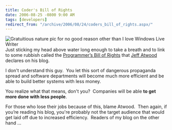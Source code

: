```yaml
---
title: Coder's Bill of Rights
date: 2006-08-25 -0800 9:00 AM
tags: [developers]
redirect_from: "/archive/2006/08/24/coders_bill_of_rights.aspx/"
---
```


![Gratuitious nature pic for no good reason other than I love Windows
Live
Writer](https://haacked.com/images/CodersBillofRights_131B6/16827040_64687a1bb23.jpg)Just
sticking my head above water long enough to take a breath and to link to
some rubbish called the [Programmer’s Bill of
Rights](http://www.codinghorror.com/blog/archives/000666.html "Programmer's Bill of Rights")
that [Jeff Atwood](http://www.codinghorror.com/blog/) declares on his
blog.

I don't understand this guy.  You let this sort of dangerous propaganda
spread and software departments will become much more efficient and be
able to build better systems with less money. 

You realize what that means, don't you?  Companies will be able **to get
more done with less people**. 

For those who lose their jobs because of this, blame Atwood.  Then
again, if you’re reading his blog, you're probably not the target
audience that would get laid off due to increased efficiency.  Readers
of my blog on the other hand ...

